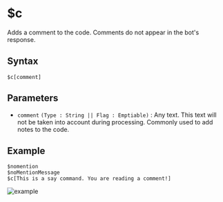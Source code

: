 # $c
Adds a comment to the code. Comments do not appear in the bot's response.

## Syntax
```
$c[comment]
```
## Parameters 
- `comment` `(Type : String || Flag : Emptiable)` : Any text. This text will not be taken into account during processing. Commonly used to add notes to the code.

 
## Example
```
$nomention
$noMentionMessage
$c[This is a say command. You are reading a comment!]
```

![example](https://user-images.githubusercontent.com/69215413/127033510-b61a5806-c1b5-45f3-99d3-c4f932497322.png)
